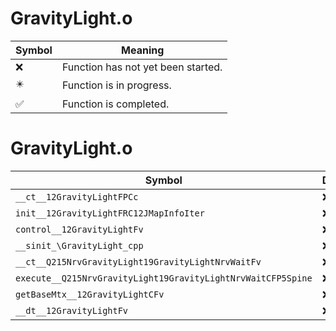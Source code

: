 # GravityLight.o
| Symbol | Meaning 
| ------------- | ------------- 
| :x: | Function has not yet been started. 
| :eight_pointed_black_star: | Function is in progress. 
| :white_check_mark: | Function is completed. 


# GravityLight.o
| Symbol | Decompiled? |
| ------------- | ------------- |
| `__ct__12GravityLightFPCc` | :x: |
| `init__12GravityLightFRC12JMapInfoIter` | :x: |
| `control__12GravityLightFv` | :x: |
| `__sinit_\GravityLight_cpp` | :x: |
| `__ct__Q215NrvGravityLight19GravityLightNrvWaitFv` | :x: |
| `execute__Q215NrvGravityLight19GravityLightNrvWaitCFP5Spine` | :x: |
| `getBaseMtx__12GravityLightCFv` | :x: |
| `__dt__12GravityLightFv` | :x: |
